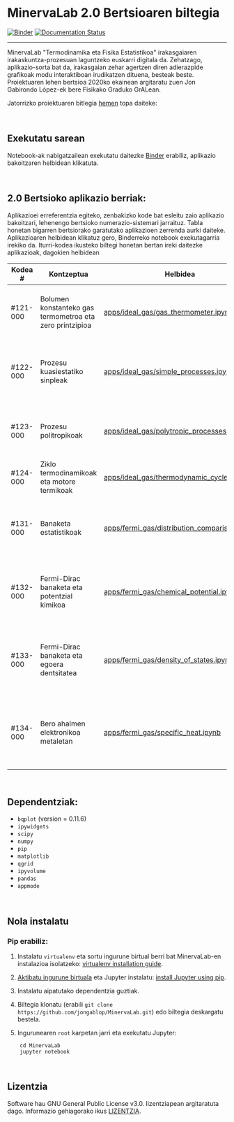 # MinervaLab 2.0 Bertsioaren biltegia

[![Binder](https://mybinder.org/badge_logo.svg)](https://mybinder.org/v2/gh/jongablop/MinervaLab/master)
[![Documentation Status](https://readthedocs.org/projects/minervalab/badge/?version=latest)](https://minervalab-v20.readthedocs.io/en/latest/)

----------------------------

MinervaLab "Termodinamika eta Fisika Estatistikoa" irakasgaiaren irakaskuntza-prozesuan laguntzeko euskarri digitala da. Zehatzago, aplikazio-sorta bat da, irakasgaian zehar agertzen diren adierazpide grafikoak modu interaktiboan irudikatzen dituena, besteak beste. Proiektuaren lehen bertsioa 2020ko ekainean argitaratu zuen Jon Gabirondo López-ek bere Fisikako Graduko GrALean.

Jatorrizko proiektuaren bitlegia [hemen](https://github.com/jongablop/MinervaLab) topa daiteke:



<br/>

## Exekutatu sarean

Notebook-ak nabigatzailean exekutatu daitezke [Binder](https://mybinder.org/) erabiliz, aplikazio bakoitzaren helbidean klikatuta.


<br/>

## 2.0 Bertsioko aplikazio berriak:

Aplikazioei erreferentzia egiteko, zenbakizko kode bat esleitu zaio aplikazio bakoitzari, lehenengo bertsioko numerazio-sistemari jarraituz. Tabla honetan bigarren bertsiorako garatutako aplikazioen zerrenda aurki daiteke. Aplikazioaren helbidean klikatuz gero, Binderreko notebook exekutagarria irekiko da. Iturri-kodea ikusteko biltegi honetan bertan ireki daitezke aplikazioak, dagokien helbidean

<center>
<table >
    <thead>
        <tr>
            <th>Kodea #</th>
            <th>Kontzeptua</th>
            <th>Helbidea</th>
            <th>Deskribapena</th>
        </tr>
    </thead>
    <tbody>
        <tr>
            <td>#121-000</td>
            <td>Bolumen konstanteko gas termometroa eta zero printzipioa</td>
            <td><a href='https://mybinder.org/v2/gh/Ikergym/MinervaLab/master?filepath=apps%2Fideal_gas%2Fgas_thermometer.ipynb'>apps/ideal_gas/gas_thermometer.ipynb</a></td>
            <td>Gas ezberdinentzako tenperatura enpirikoaren neurketak presio ezberdinetarako.</td>
        </tr>
        <tr>
            <td>#122-000</td>
            <td>Prozesu kuasiestatiko sinpleak</td>
            <td><a href='https://mybinder.org/v2/gh/Ikergym/MinervaLab/master?filepath=apps%2Fideal_gas%2Fsimple_processes.ipynb'>apps/ideal_gas/simple_processes.ipynb</a></td>
            <td>Gas idealaren kasurako prozesu isokoro, isobaro, isotermo eta adiabatikoen azterketa.</td>
        </tr>
        <tr>
            <td>#123-000</td>
            <td>Prozesu politropikoak</td>
            <td><a href='https://mybinder.org/v2/gh/Ikergym/MinervaLab/master?filepath=apps%2Fideal_gas%2Fpolytropic_processes.ipynb'>apps/ideal_gas/polytropic_processes.ipynb</a></td>
            <td>Gas idealaren kasurako, indize ezberdineko prozesu politropikoen azterketa.</td>
        </tr>
        <tr>
            <td>#124-000</td>
            <td>Ziklo termodinamikoak eta motore termikoak</td>
            <td><a href='https://mybinder.org/v2/gh/Ikergym/MinervaLab/master?filepath=apps%2Fideal_gas%2Fthermodynamic_cycles.ipynb'>apps/ideal_gas/thermodynamic_cycles.ipynb</a></td>
            <td>Carnot, Diesel eta Stirling zikloen azterketa.</td>
        </tr>
        <tr>
            <td>#131-000</td>
            <td>Banaketa estatistikoak</td>
            <td><a href='https://mybinder.org/v2/gh/Ikergym/MinervaLab/master?filepath=apps%2Ffermi_gas%2Fdistribution_comparison.ipynb'>apps/fermi_gas/distribution_comparison.ipynb</a></td>
            <td>Fermi-Dirac, Bose-Einstein eta Maxwell-Boltzmann banaketa-funtzioen arteko konparazioa.</td>
        </tr>
        <tr>
            <td>#132-000</td>
            <td>Fermi-Dirac banaketa eta potentzial kimikoa</td>
            <td><a href='https://mybinder.org/v2/gh/Ikergym/MinervaLab/master?filepath=apps%2Ffermi_gas%2Fchemical_potential.ipynb'>apps/fermi_gas/chemical_potential.ipynb</a></td>
            <td>Fermi-Dirac banaketaren bidez potentzial kimikoaren esangura ulertzeko aplikazioa.</td>
        </tr>
        <tr>
            <td>#133-000</td>
            <td>Fermi-Dirac banaketa eta egoera dentsitatea</td>
            <td><a href='https://mybinder.org/v2/gh/Ikergym/MinervaLab/master?filepath=apps%2Ffermi_gas%2Fdensity_of_states.ipynb'>apps/fermi_gas/density_of_states.ipynb</a></td>
            <td>Egoera-dentsitatearen eragina ulertzeko aplikazioa, Fermi-Dirac banaketaren baitan.</td>
        </tr>
        <tr>
            <td>#134-000</td>
            <td>Bero ahalmen elektronikoa metaletan</td>
            <td><a href='https://mybinder.org/v2/gh/Ikergym/MinervaLab/master?filepath=apps%2Ffermi_gas%2Fspecific_heat.ipynb'>apps/fermi_gas/specific_heat.ipynb</a></td>
            <td>Fermi-Dirac banaketa erabiliz, metalen tenperatura baxuko bero-ahalmena kalkulatzeko tresna.</td>
        </tr>
    </tbody>
</table>
</center>

<br/>

## Dependentziak:
+ `bqplot` (version = 0.11.6)
+ `ipywidgets`
+ `scipy`
+ `numpy`
+ `pip`
+ `matplotlib`
+ `qgrid`
+ `ipyvolume`
+ `pandas`
+ `appmode`

<br/>

## Nola instalatu

### Pip erabiliz:

1. Instalatu `virtualenv` eta sortu ingurune birtual berri bat MinervaLab-en instalazioa isolatzeko: [virtualenv installation guide](https://virtualenv.pypa.io/en/latest/installation.html).

2. [Aktibatu ingurune birtuala](https://virtualenv.pypa.io/en/latest/user_guide.html) eta Jupyter instalatu: [install Jupyter using pip](https://jupyter.readthedocs.io/en/latest/install.html#alternative-for-experienced-python-users-installing-jupyter-with-pip).

3. Instalatu aipatutako dependentzia guztiak.

4. Biltegia klonatu (erabili `git clone https://github.com/jongablop/MinervaLab.git`) edo biltegia deskargatu bestela.

5. Ingurunearen `root` karpetan jarri eta exekutatu Jupyter:
```
    cd MinervaLab
    jupyter notebook
```

<br/>

## Lizentzia

Software hau GNU General Public License v3.0. lizentziapean argitaratuta dago. Informazio gehiagorako ikus [LIZENTZIA](LICENSE.md).

<br/>
